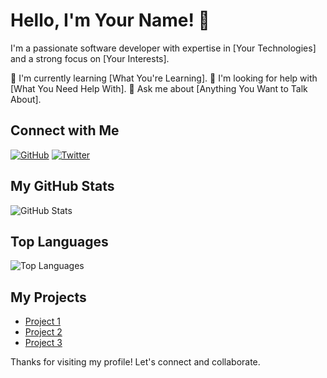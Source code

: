 # Hello, I'm Your Name! 👋

I'm a passionate software developer with expertise in [Your Technologies] and a strong focus on [Your Interests].

🌱 I'm currently learning [What You're Learning].
🤔 I'm looking for help with [What You Need Help With].
💬 Ask me about [Anything You Want to Talk About].

## Connect with Me

[![GitHub](https://img.shields.io/github/followers/YourGitHubUsername?style=social)](https://github.com/YourGitHubUsername)
[![Twitter](https://img.shields.io/twitter/follow/YourTwitterUsername?style=social)](https://twitter.com/YourTwitterUsername)

## My GitHub Stats

![GitHub Stats](https://github-readme-stats.vercel.app/api?username=YourGitHubUsername&show_icons=true)

## Top Languages

![Top Languages](https://github-readme-stats.vercel.app/api/top-langs/?username=YourGitHubUsername)

## My Projects

- [Project 1](https://github.com/YourGitHubUsername/Project1)
- [Project 2](https://github.com/YourGitHubUsername/Project2)
- [Project 3](https://github.com/YourGitHubUsername/Project3)

Thanks for visiting my profile! Let's connect and collaborate.
